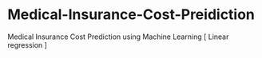 # Medical-Insurance-Cost-Preidiction
Medical Insurance Cost Prediction using Machine Learning [ Linear regression ]
